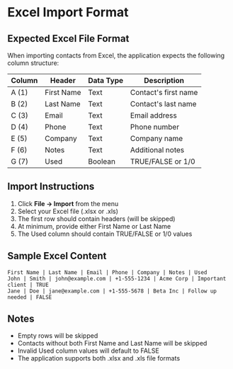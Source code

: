 # Excel Import Format

## Expected Excel File Format

When importing contacts from Excel, the application expects the following column structure:

| Column | Header | Data Type | Description |
|--------|--------|-----------|-------------|
| A (1) | First Name | Text | Contact's first name |
| B (2) | Last Name | Text | Contact's last name |
| C (3) | Email | Text | Email address |
| D (4) | Phone | Text | Phone number |
| E (5) | Company | Text | Company name |
| F (6) | Notes | Text | Additional notes |
| G (7) | Used | Boolean | TRUE/FALSE or 1/0 |

## Import Instructions

1. Click **File → Import** from the menu
2. Select your Excel file (.xlsx or .xls)
3. The first row should contain headers (will be skipped)
4. At minimum, provide either First Name or Last Name
5. The Used column should contain TRUE/FALSE or 1/0 values

## Sample Excel Content

```
First Name | Last Name | Email | Phone | Company | Notes | Used
John | Smith | john@example.com | +1-555-1234 | Acme Corp | Important client | TRUE
Jane | Doe | jane@example.com | +1-555-5678 | Beta Inc | Follow up needed | FALSE
```

## Notes

- Empty rows will be skipped
- Contacts without both First Name and Last Name will be skipped
- Invalid Used column values will default to FALSE
- The application supports both .xlsx and .xls file formats
